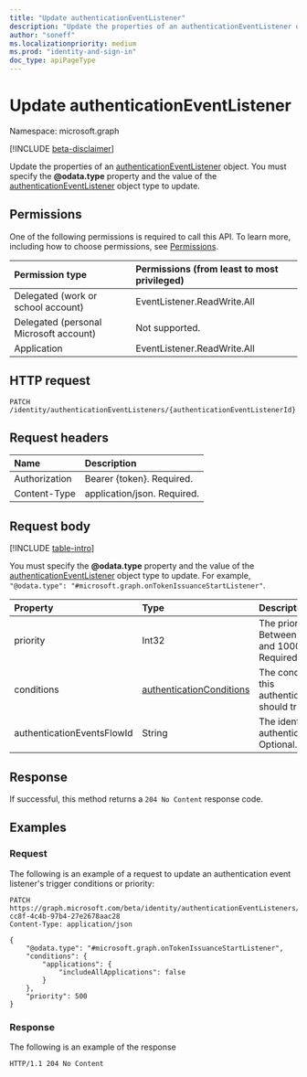 ```yaml
---
title: "Update authenticationEventListener"
description: "Update the properties of an authenticationEventListener object."
author: "soneff"
ms.localizationpriority: medium
ms.prod: "identity-and-sign-in"
doc_type: apiPageType
---
```


# Update authenticationEventListener
Namespace: microsoft.graph

[!INCLUDE [beta-disclaimer](../../includes/beta-disclaimer.md)]

Update the properties of an [authenticationEventListener](../resources/authenticationeventlistener.md) object. You must specify the **@odata.type** property and the value of the [authenticationEventListener](../resources/authenticationeventlistener.md) object type to update.

## Permissions
One of the following permissions is required to call this API. To learn more, including how to choose permissions, see [Permissions](/graph/permissions-reference).

|Permission type|Permissions (from least to most privileged)|
|:---|:---|
|Delegated (work or school account)|EventListener.ReadWrite.All|
|Delegated (personal Microsoft account)|Not supported.|
|Application|EventListener.ReadWrite.All|

## HTTP request

<!-- {
  "blockType": "ignored"
}
-->
``` http
PATCH /identity/authenticationEventListeners/{authenticationEventListenerId}
```

## Request headers
|Name|Description|
|:---|:---|
|Authorization|Bearer {token}. Required.|
|Content-Type|application/json. Required.|

## Request body
[!INCLUDE [table-intro](../../includes/update-property-table-intro.md)]

You must specify the **@odata.type** property and the value of the [authenticationEventListener](../resources/authenticationeventlistener.md) object type to update. For example, `"@odata.type": "#microsoft.graph.onTokenIssuanceStartListener"`.

|Property|Type|Description|
|:---|:---|:---|
|priority|Int32|The priority of this handler. Between 0 (lower priority) and 1000 (higher priority). Required.|
|conditions|[authenticationConditions](../resources/authenticationconditions.md)|The conditions on which this authenticationEventListener should trigger. Optional.|
|authenticationEventsFlowId|String|The identifier of the authentication events flow.  Optional.|

## Response

If successful, this method returns a `204 No Content` response code.

## Examples

### Request
The following is an example of a request to update an authentication event listener's trigger conditions or priority:
<!-- {
  "blockType": "request",
  "name": "update_authenticationeventlistener"
}
-->
``` http
PATCH https://graph.microsoft.com/beta/identity/authenticationEventListeners/990d94e5-cc8f-4c4b-97b4-27e2678aac28
Content-Type: application/json

{
    "@odata.type": "#microsoft.graph.onTokenIssuanceStartListener",
    "conditions": {
        "applications": {
            "includeAllApplications": false
        }
    },
    "priority": 500
}
```


### Response
The following is an example of the response
<!-- {
  "blockType": "response",
  "truncated": true
}
-->
``` http
HTTP/1.1 204 No Content
```

